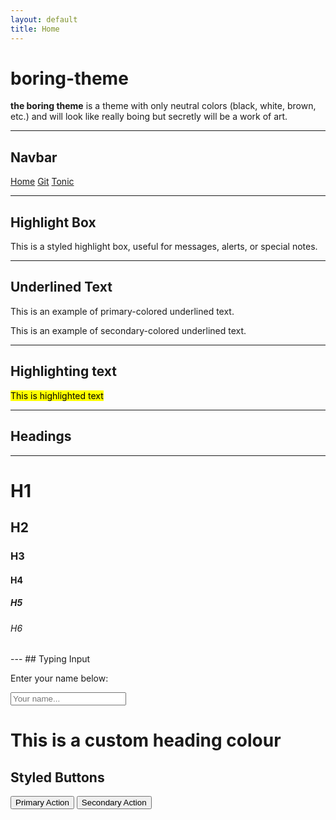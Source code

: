 ```yaml
---
layout: default
title: Home
---
```


[comment]: <> (inspired by neon-x witht the contents of this .md file)

# boring-theme

**the boring theme** is a theme with only neutral colors (black, white, brown, etc.) and will look like really boing but secretly will be a work of art.

---

## Navbar

<div class="floating-navbar">
  <a href="https://ominous-umbrella-v49w55qv6q9h6q9r-4000.app.github.dev/">Home</a>
  <a href="https://github.com/sahilchess/tonic">Git</a>
  <a href="https://tonic.hackclub.com/">Tonic</a>
</div>


---

## Highlight Box

<div class="highlight-box">
   This is a styled highlight box, useful for messages, alerts, or special notes.
</div>

---

## Underlined Text

<p class="underline-primary">This is an example of primary-colored underlined text.</p>
<p class="underline-secondary">This is an example of secondary-colored underlined text.</p>

---
## Highlighting text

<mark>This is highlighted text</mark>

---
## Headings

---

<h1>H1</h1>
<h2>H2</h2>
<h3>H3</h3>
<h4>H4</h4>
<h5>H5</h5>
<h6>H6</h6>
---
##  Typing Input

<div class="card">
  <p>Enter your name below:</p>
  <input type="text" class="typing-box" placeholder="Your name..." />
</div>

# This is a custom heading colour

<div class="card">
  <h2>Styled Buttons</h2>
  <button class="btn-primary">Primary Action</button>
  <button class="btn-secondary">Secondary Action</button>
</div>
